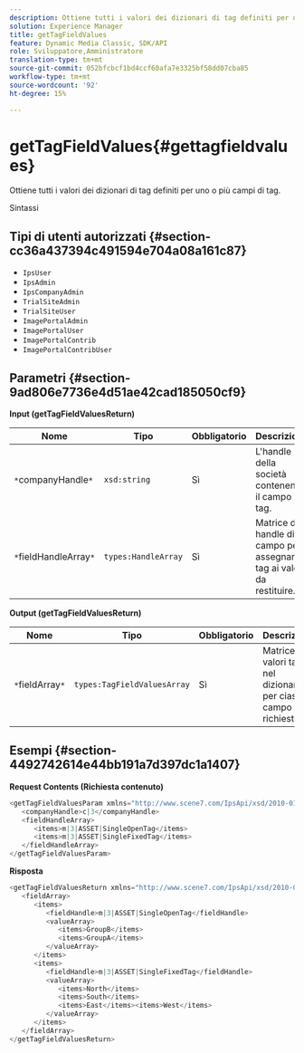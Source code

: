 ```yaml
---
description: Ottiene tutti i valori dei dizionari di tag definiti per uno o più campi di tag.
solution: Experience Manager
title: getTagFieldValues
feature: Dynamic Media Classic, SDK/API
role: Sviluppatore,Amministratore
translation-type: tm+mt
source-git-commit: 052bfcbcf1bd4ccf60afa7e3325bf58dd07cba85
workflow-type: tm+mt
source-wordcount: '92'
ht-degree: 15%

---
```



# getTagFieldValues{#gettagfieldvalues}

Ottiene tutti i valori dei dizionari di tag definiti per uno o più campi di tag.

Sintassi

## Tipi di utenti autorizzati {#section-cc36a437394c491594e704a08a161c87}

* `IpsUser`
* `IpsAdmin`
* `IpsCompanyAdmin`
* `TrialSiteAdmin`
* `TrialSiteUser`
* `ImagePortalAdmin`
* `ImagePortalUser`
* `ImagePortalContrib`
* `ImagePortalContribUser`

## Parametri {#section-9ad806e7736e4d51ae42cad185050cf9}

**Input (getTagFieldValuesReturn)**

| Nome | Tipo | Obbligatorio | Descrizione |
|---|---|---|---|
| `*`companyHandle`*` | `xsd:string` | Sì | L&#39;handle della società contenente il campo tag. |
| `*`fieldHandleArray`*` | `types:HandleArray` | Sì | Matrice di handle di campo per assegnare tag ai valori da restituire. |

**Output (getTagFieldValuesReturn)**

| Nome | Tipo | Obbligatorio | Descrizione |
|---|---|---|---|
| `*`fieldArray`*` | `types:TagFieldValuesArray` | Sì | Matrice dei valori tag nel dizionario per ciascun campo richiesto. |

## Esempi {#section-4492742614e44bb191a7d397dc1a1407}

**Request Contents (Richiesta contenuto)**

```java
<getTagFieldValuesParam xmlns="http://www.scene7.com/IpsApi/xsd/2010-01-31">
   <companyHandle>c|3</companyHandle>
   <fieldHandleArray>
      <items>m|3|ASSET|SingleOpenTag</items>
      <items>m|3|ASSET|SingleFixedTag</items>
   </fieldHandleArray>
</getTagFieldValuesParam>
```

**Risposta**

```java
<getTagFieldValuesReturn xmlns="http://www.scene7.com/IpsApi/xsd/2010-01-31">
   <fieldArray>
      <items>
         <fieldHandle>m|3|ASSET|SingleOpenTag</fieldHandle>
         <valueArray>
            <items>GroupB</items>
            <items>GroupA</items>
         </valueArray>
      </items>
      <items>
         <fieldHandle>m|3|ASSET|SingleFixedTag</fieldHandle>
         <valueArray>
            <items>North</items>
            <items>South</items>
            <items>East</items><items>West</items>
         </valueArray>
      </items>
   </fieldArray>
</getTagFieldValuesReturn>
```

